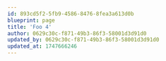 ```yaml
---
id: 893cd5f2-5fb9-4586-8476-8fea3a613d0b
blueprint: page
title: 'Foo 4'
author: 0629c30c-f871-49b3-86f3-58001d3d91d0
updated_by: 0629c30c-f871-49b3-86f3-58001d3d91d0
updated_at: 1747666246
---
```

